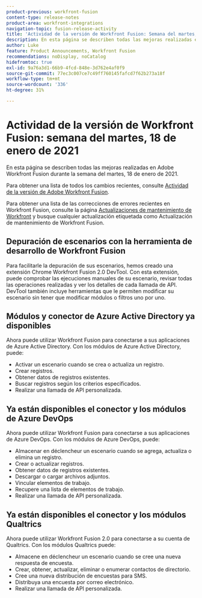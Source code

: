 ```yaml
---
product-previous: workfront-fusion
content-type: release-notes
product-area: workfront-integrations
navigation-topic: fusion-release-activity
title: 'Actividad de la versión de Workfront Fusion: Semana del martes, 18 de enero de 2021'
description: En esta página se describen todas las mejoras realizadas en Adobe Workfront Fusion durante la semana del martes, 18 de enero de 2021.
author: Luke
feature: Product Announcements, Workfront Fusion
recommendations: noDisplay, noCatalog
hidefromtoc: true
exl-id: 9a76a3d1-66b9-4fcd-848e-3d762e4af0f9
source-git-commit: 77ec3c007ce7c49ff760145fafcd7f62b273a18f
workflow-type: tm+mt
source-wordcount: '336'
ht-degree: 31%

---
```


# Actividad de la versión de Workfront Fusion: semana del martes, 18 de enero de 2021

En esta página se describen todas las mejoras realizadas en Adobe Workfront Fusion durante la semana del martes, 18 de enero de 2021.

Para obtener una lista de todos los cambios recientes, consulte [Actividad de la versión de Adobe Workfront Fusion](/help/workfront-fusion/fusion-product-releases/fusion-release-activity.md).

Para obtener una lista de las correcciones de errores recientes en Workfront Fusion, consulte la página [Actualizaciones de mantenimiento de Workfront](https://experienceleague.adobe.com/docs/workfront-known-issues/releases/current-updates.html?lang=es) y busque cualquier actualización etiquetada como Actualización de mantenimiento de Workfront Fusion.

## Depuración de escenarios con la herramienta de desarrollo de Workfront Fusion

Para facilitarle la depuración de sus escenarios, hemos creado una extensión Chrome Workfront Fusion 2.0 DevTool. Con esta extensión, puede comprobar las ejecuciones manuales de su escenario, revisar todas las operaciones realizadas y ver los detalles de cada llamada de API. DevTool también incluye herramientas que le permiten modificar su escenario sin tener que modificar módulos o filtros uno por uno.

## Módulos y conector de Azure Active Directory ya disponibles

Ahora puede utilizar Workfront Fusion para conectarse a sus aplicaciones de Azure Active Directory. Con los módulos de Azure Active Directory, puede:

* Activar un escenario cuando se crea o actualiza un registro.
* Crear registros.
* Obtener datos de registros existentes.
* Buscar registros según los criterios especificados.
* Realizar una llamada de API personalizada.

## Ya están disponibles el conector y los módulos de Azure DevOps

Ahora puede utilizar Workfront Fusion para conectarse a sus aplicaciones de Azure DevOps. Con los módulos de Azure DevOps, puede:

* Almacenar en déclencheur un escenario cuando se agrega, actualiza o elimina un registro.
* Crear o actualizar registros.
* Obtener datos de registros existentes.
* Descargar o cargar archivos adjuntos.
* Vincular elementos de trabajo.
* Recupere una lista de elementos de trabajo.
* Realizar una llamada de API personalizada.

## Ya están disponibles el conector y los módulos Qualtrics

Ahora puede utilizar Workfront Fusion 2.0 para conectarse a su cuenta de Qualtrics. Con los módulos Qualtrics puede:

* Almacene en déclencheur un escenario cuando se cree una nueva respuesta de encuesta.
* Crear, obtener, actualizar, eliminar o enumerar contactos de directorio.
* Cree una nueva distribución de encuestas para SMS.
* Distribuya una encuesta por correo electrónico.
* Realizar una llamada de API personalizada.
